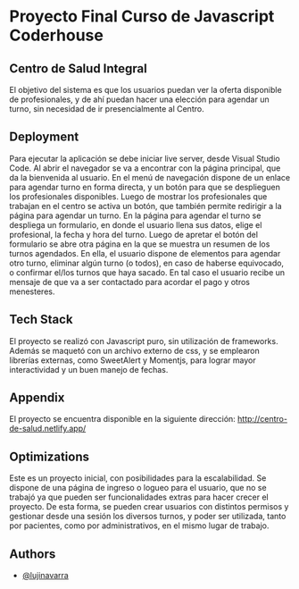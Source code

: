 
# Proyecto Final Curso de Javascript Coderhouse

## Centro de Salud Integral

El objetivo del sistema es que los usuarios puedan ver la oferta disponible de profesionales, y de ahí puedan hacer una elección para agendar un turno, sin necesidad de ir presencialmente al Centro.


## Deployment

Para ejecutar la aplicación se debe iniciar live server, desde Visual Studio Code. Al abrir el navegador se va a encontrar con la página principal, que da la bienvenida al usuario.
En el menú de navegación dispone de un enlace para agendar turno en forma directa, y un botón para que se desplieguen los profesionales disponibles. Luego de mostrar los profesionales que trabajan en el centro se activa un botón, que también permite redirigir a la página para agendar un turno.
En la página para agendar el turno se despliega un formulario, en donde el usuario llena sus datos, elige el profesional, la fecha y hora del turno. Luego de apretar el botón del formulario se abre otra página en la que se muestra un resumen de los turnos agendados. En ella, el usuario dispone de elementos para agendar otro turno, eliminar algún turno (o todos), en caso de haberse equivocado, o confirmar el/los turnos que haya sacado. En tal caso el usuario recibe un mensaje de que va a ser contactado para acordar el pago y otros menesteres.


## Tech Stack

El proyecto se realizó con Javascript puro, sin utilización de frameworks. Además se maquetó con un archivo externo de css, y se emplearon librerías externas, como SweetAlert y Momentjs, para lograr mayor interactividad y un buen manejo de fechas.


## Appendix

El proyecto se encuentra disponible en la siguiente dirección: 
        http://centro-de-salud.netlify.app/
## Optimizations

Este es un proyecto inicial, con posibilidades para la escalabilidad. Se dispone de una página de ingreso o logueo para el usuario, que no se trabajó ya que pueden ser funcionalidades extras para hacer crecer el proyecto. De esta forma, se pueden crear usuarios con distintos permisos y gestionar desde una sesión los diversos turnos, y poder ser utilizada, tanto por pacientes, como por administrativos, en el mismo lugar de trabajo.


## Authors

- [@lujinavarra](https://github.com/lujinavarra)

